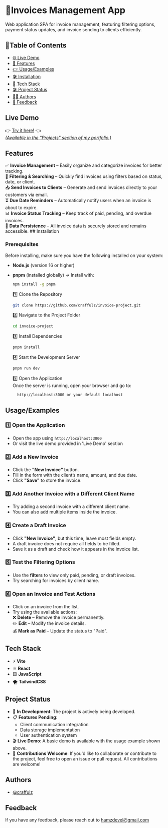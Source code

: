 
# 📑Invoices Management App

Web application SPA for invoice management, featuring filtering options, payment status updates, and invoice sending to clients efficiently.


## 📑Table of Contents
- [🌐 Live Demo](#live-demo)
- [🚀 Features](#features)
- [👉 Usage/Examples](#usageexamples)
- [🛠 Installation](#installation)
- [🧰 Tech Stack](#tech-stack)
- [🛠️ Project Status](#project-status)
- [👩‍💻 Authors](#authors)
- [💬 Feedback](#feedback)
## Live Demo

👉 [Try it here!](https://invoice-project-craffulzs-projects.vercel.app/) 👈  
[_(Available in the "Projects" section of my portfolio.)_](https://www.hamzachikri.online) 



## Features  

✅ **Invoice Management** – Easily organize and categorize invoices for better tracking.  
📂 **Filtering & Searching** – Quickly find invoices using filters based on status, date, or client.  
📤 **Send Invoices to Clients** – Generate and send invoices directly to your customers via email.  
⏳ **Due Date Reminders** – Automatically notify users when an invoice is about to expire.  
📊 **Invoice Status Tracking** – Keep track of paid, pending, and overdue invoices.  
💾 **Data Persistence** – All invoice data is securely stored and remains accessible.  ## Installation  

### **Prerequisites**  
Before installing, make sure you have the following installed on your system:  
- **Node.js** (version 16 or higher)  
- **pnpm** (installed globally) → Install with:  

  ```bash
  npm install -g pnpm
  ```
    1️⃣ Clone the Repository  
  ```bash
  git clone https://github.com/craffulz/invoice-project.git
  ```
  2️⃣ Navigate to the Project Folder  
  ```bash
  cd invoice-project
  ```
  3️⃣ Install Dependencies  
  ```bash
  pnpm install
  ```
  4️⃣ Start the Development Server  
  ```bash
  pnpm run dev
  ```
  5️⃣ Open the Application  
        Once the server is running, open your browser and go to:  
  ```bash
    http://localhost:3000 or your default localhost


## Usage/Examples

### **1️⃣ Open the Application**  
- Open the app using `http://localhost:3000`  
- Or visit the live demo provided in 'Live Demo' section

### **2️⃣ Add a New Invoice**  
- Click the **"New Invoice"** button.  
- Fill in the form with the client’s name, amount, and due date.  
- Click **"Save"** to store the invoice.  

### **3️⃣ Add Another Invoice with a Different Client Name**  
- Try adding a second invoice with a different client name.  
- You can also add multiple items inside the invoice.  

### **4️⃣ Create a Draft Invoice**  
- Click **"New Invoice"**, but this time, leave most fields empty.  
- A draft invoice does not require all fields to be filled.  
- Save it as a draft and check how it appears in the invoice list.  

### **5️⃣ Test the Filtering Options**  
- Use the **filters** to view only paid, pending, or draft invoices.  
- Try searching for invoices by client name.  

### **6️⃣ Open an Invoice and Test Actions**  
- Click on an invoice from the list.  
- Try using the available actions:  
  ❌ **Delete** – Remove the invoice permanently.  
  ✏️ **Edit** – Modify the invoice details.  
  💰 **Mark as Paid** – Update the status to "Paid".  

## Tech Stack

- ⚡ **Vite**
- ⚛️ **React**
- 🟨 **JavaScript**
- 🌪️ **TailwindCSS**

## Project Status

- 🚧 **In Development**: The project is actively being developed.
- 📋 **Features Pending**:
  - Client communication integration
  - Data storage implementation
  - User authentication system
- 🎬 **Live Demo**: A basic demo is available with the usage example shown above.
- 🤝 **Contributions Welcome**: If you'd like to collaborate or contribute to the project, feel free to open an issue or pull request. All contributions are welcome!
## Authors

- [@craffulz](https://www.github.com/craffulz)


## Feedback

If you have any feedback, please reach out to hamzdevel@gmail.com

